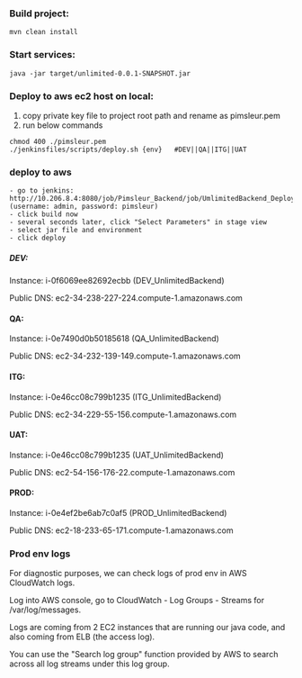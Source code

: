 ### Build project:
```mvn clean install```

### Start services:
```java -jar target/unlimited-0.0.1-SNAPSHOT.jar```

### Deploy to aws ec2 host on local:
1. copy private key file to project root path and rename as pimsleur.pem
2. run below commands
```
chmod 400 ./pimsleur.pem
./jenkinsfiles/scripts/deploy.sh {env}   #DEV||QA||ITG||UAT
```

### deploy to aws
    - go to jenkins: http://10.206.8.4:8080/job/Pimsleur_Backend/job/UmlimitedBackend_Deploy/    (username: admin, password: pimsleur)
    - click build now
    - several seconds later, click "Select Parameters" in stage view
    - select jar file and environment
    - click deploy
    
##### DEV:
Instance:  i-0f6069ee82692ecbb (DEV_UnlimitedBackend)

Public DNS: ec2-34-238-227-224.compute-1.amazonaws.com

#### QA:
Instance:  i-0e7490d0b50185618 (QA_UnlimitedBackend)

Public DNS: ec2-34-232-139-149.compute-1.amazonaws.com

#### ITG:
Instance: i-0e46cc08c799b1235 (ITG_UnlimitedBackend)

Public DNS: ec2-34-229-55-156.compute-1.amazonaws.com

#### UAT:
Instance:  i-0e46cc08c799b1235 (UAT_UnlimitedBackend)

Public DNS: ec2-54-156-176-22.compute-1.amazonaws.com

#### PROD:
Instance:  i-0e4ef2be6ab7c0af5 (PROD_UnlimitedBackend)

Public DNS: ec2-18-233-65-171.compute-1.amazonaws.com

### Prod env logs

For diagnostic purposes, we can check logs of prod env in AWS CloudWatch logs.

Log into AWS console, go to CloudWatch - Log Groups - Streams for /var/log/messages.

Logs are coming from 2 EC2 instances that are running our java code, and also coming from ELB (the access log).

You can use the "Search log group" function provided by AWS to search across all log streams under this log group.
